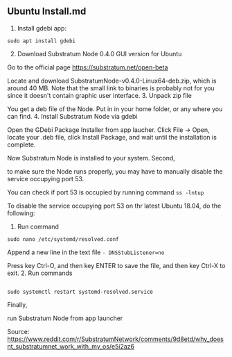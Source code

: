 Ubuntu Install.md
----------------------

1. Install gdebi app:

```sudo apt install gdebi```

2. Download Substratum Node 0.4.0 GUI version for Ubuntu

Go to the official page https://substratum.net/open-beta

Locate and download SubstratumNode-v0.4.0-Linux64-deb.zip, which is around 40 MB. Note that the small link to binaries is probably not for you since it doesn't contain graphic user interface.
3. Unpack zip file

You get a deb file of the Node. Put in in your home folder, or any where you can find.
4. Install Substratum Node via gdebi

Open the GDebi Package Installer from app laucher. Click File -> Open, locate your .deb file, click Install Package, and wait until the installation is complete.

Now Substratum Node is installed to your system.
Second,

to make sure the Node runs properly, you may have to manually disable the service occupying port 53.

You can check if port 53 is occupied by running command ```ss -lntup```

To disable the service occupying port 53 on thr latest Ubuntu 18.04, do the following:
1. Run command

```sudo nano /etc/systemd/resolved.conf```

Append a new line in the text file ```- DNSStubListener=no```

Press key Ctrl-O, and then key ENTER to save the file, and then key Ctrl-X to exit.
2. Run commands

```sudo systemctl daemon-reload

sudo systemctl restart systemd-resolved.service
```
Finally,

run Substratum Node from app launcher

Source: https://www.reddit.com/r/SubstratumNetwork/comments/9d8etd/why_doesnt_substratumnet_work_with_my_os/e5i2az6

